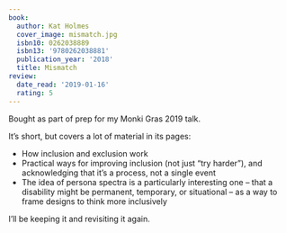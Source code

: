 ```yaml
---
book:
  author: Kat Holmes
  cover_image: mismatch.jpg
  isbn10: 0262038889
  isbn13: '9780262038881'
  publication_year: '2018'
  title: Mismatch
review:
  date_read: '2019-01-16'
  rating: 5
---
```


Bought as part of prep for my Monki Gras 2019 talk.

It’s short, but covers a lot of material in its pages:

* How inclusion and exclusion work
* Practical ways for improving inclusion (not just “try harder”), and acknowledging that it’s a process, not a single event
* The idea of persona spectra is a particularly interesting one – that a disability might be permanent, temporary, or situational – as a way to frame designs to think more inclusively

I’ll be keeping it and revisiting it again.
